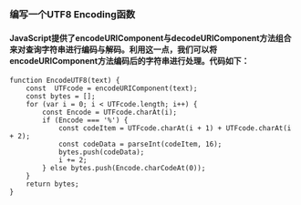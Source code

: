 ### 编写一个UTF8 Encoding函数
#### JavaScript提供了encodeURIComponent与decodeURIComponent方法组合来对查询字符串进行编码与解码。利用这一点，我们可以将encodeURIComponent方法编码后的字符串进行处理。代码如下：


```
function EncodeUTF8(text) {
    const  UTFcode = encodeURIComponent(text);
    const bytes = [];
    for (var i = 0; i < UTFcode.length; i++) {
        const Encode = UTFcode.charAt(i);
        if (Encode === '%') {
            const codeItem = UTFcode.charAt(i + 1) + UTFcode.charAt(i + 2);
            const codeData = parseInt(codeItem, 16);
            bytes.push(codeData);
            i += 2;
        } else bytes.push(Encode.charCodeAt(0));
    }
    return bytes;
}
```
